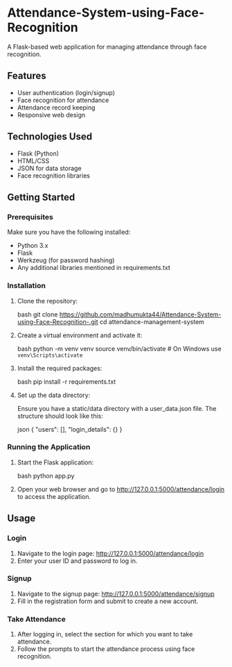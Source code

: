 # Attendance-System-using-Face-Recognition

A Flask-based web application for managing attendance through face recognition.

## Features

- User authentication (login/signup)
- Face recognition for attendance
- Attendance record keeping
- Responsive web design

## Technologies Used

- Flask (Python)
- HTML/CSS
- JSON for data storage
- Face recognition libraries

## Getting Started

### Prerequisites

Make sure you have the following installed:

- Python 3.x
- Flask
- Werkzeug (for password hashing)
- Any additional libraries mentioned in requirements.txt

### Installation

1. Clone the repository:

    bash
    git clone https://github.com/madhumukta44/Attendance-System-using-Face-Recognition-.git
    cd attendance-management-system
    

2. Create a virtual environment and activate it:

    bash
    python -m venv venv
    source venv/bin/activate  # On Windows use `venv\Scripts\activate`
    

3. Install the required packages:

    bash
    pip install -r requirements.txt
    

4. Set up the data directory:

    Ensure you have a static/data directory with a user_data.json file. The structure should look like this:

    json
    {
        "users": [],
        "login_details": {}
    }
    

### Running the Application

1. Start the Flask application:

    bash
    python app.py
    

2. Open your web browser and go to http://127.0.0.1:5000/attendance/login to access the application.

## Usage

### Login

1. Navigate to the login page: http://127.0.0.1:5000/attendance/login
2. Enter your user ID and password to log in.

### Signup

1. Navigate to the signup page: http://127.0.0.1:5000/attendance/signup
2. Fill in the registration form and submit to create a new account.

### Take Attendance

1. After logging in, select the section for which you want to take attendance.
2. Follow the prompts to start the attendance process using face recognition.
